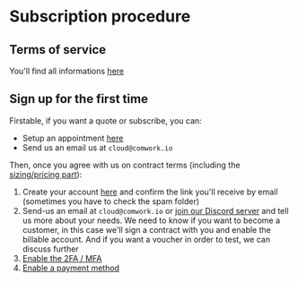 # Subscription procedure

## Terms of service

You'll find all informations [here](./terms.md)

## Sign up for the first time

Firstable, if you want a quote or subscribe, you can:
* Setup an appointment [here](https://calendly.com/idriss-neumann/intro-comwork-cloud)
* Send us an email us at `cloud@comwork.io`

Then, once you agree with us on contract terms (including the [sizing/pricing part](./sizing_pricing.md)):

1. Create your account [here](https://www.cwcloud.tech/signup) and confirm the link you'll receive by email (sometimes you have to check the spam folder)
2. Send-us an email at `cloud@comwork.io` or [join our Discord server](https://discord.gg/CXskxxPauz) and tell us more about your needs. We need to know if you want to become a customer, in this case we'll sign a contract with you and enable the billable account. And if you want a voucher in order to test, we can discuss further
3. [Enable the 2FA / MFA](./tutorials/console/public/2FA.md)
4. [Enable a payment method](./tutorials/console/public/billing.md)
